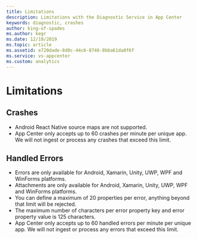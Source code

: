 ```yaml
---
title: Limitations
description: Limitations with the Diagnostic Service in App Center
keywords: diagnostic, crashes
author: king-of-spades
ms.author: kegr
ms.date: 12/19/2019
ms.topic: article
ms.assetid: e720dade-8d0c-44c6-8746-8b6a61da0f6f
ms.service: vs-appcenter
ms.custom: analytics
---
```


# Limitations

## Crashes

- Android React Native source maps are not supported.
- App Center only accepts up to 60 crashes per minute per unique app. We will not ingest or process any crashes that exceed this limit. 


## Handled Errors

- Errors are only available for Android, Xamarin, Unity, UWP, WPF and WinForms platforms.
- Attachments are only available for Android, Xamarin, Unity, UWP, WPF and WinForms platforms.
- You can define a maximum of 20 properties per error, anything beyond that limit will be rejected.
- The maximum number of characters per error property key and error property value is 125 characters.
- App Center only accepts up to 60 handled errors per minute per unique app. We will not ingest or process any errors that exceed this limit. 


